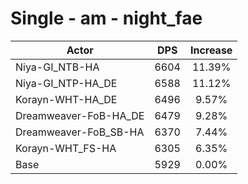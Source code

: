 # Single - am - night_fae
| Actor | DPS | Increase |
|---|:---:|:---:|
|Niya-GI_NTB-HA|6604|11.39%|
|Niya-GI_NTP-HA_DE|6588|11.12%|
|Korayn-WHT-HA_DE|6496|9.57%|
|Dreamweaver-FoB-HA_DE|6479|9.28%|
|Dreamweaver-FoB_SB-HA|6370|7.44%|
|Korayn-WHT_FS-HA|6305|6.35%|
|Base|5929|0.00%|
